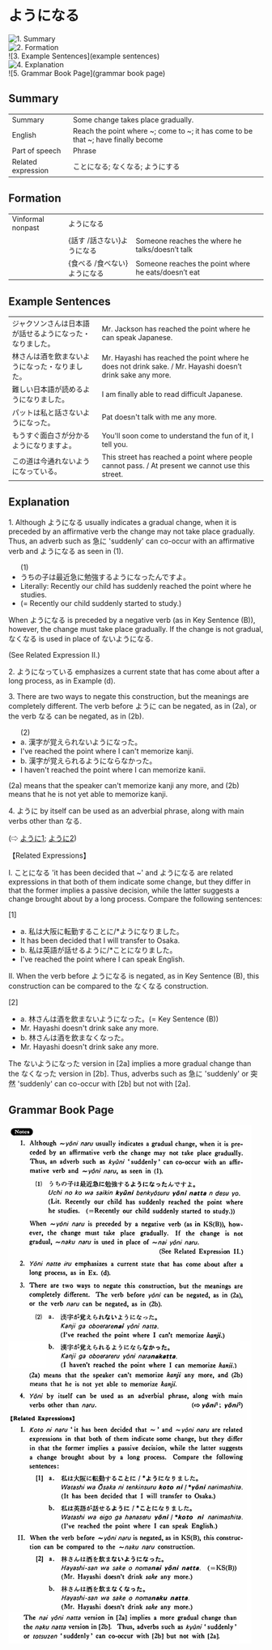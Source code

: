 # ようになる

![1. Summary](summary)<br>
![2. Formation](formation)<br>
![3. Example Sentences](example sentences)<br>
![4. Explanation](explanation)<br>
![5. Grammar Book Page](grammar book page)<br>


## Summary

<table><tr>   <td>Summary</td>   <td>Some change takes place gradually.</td></tr><tr>   <td>English</td>   <td>Reach the point where ~; come to ~; it has come to be that ~; have finally become</td></tr><tr>   <td>Part of speech</td>   <td>Phrase</td></tr><tr>   <td>Related expression</td>   <td>ことになる; なくなる; ようにする</td></tr></table>

## Formation

<table class="table"> <tbody><tr class="tr head"> <td class="td"><span class="bold"><span>Vinformal nonpast</span></span></td> <td class="td"><span class="concept">ようになる</span> </td> <td class="td"><span>&nbsp;</span></td> </tr> <tr class="tr"> <td class="td"><span>&nbsp;</span></td> <td class="td"><span>{話す /話さない}<span class="concept">ようになる</span></span></td> <td class="td"><span>Someone    reaches the where he talks/doesn’t talk</span></td> </tr> <tr class="tr"> <td class="td"><span>&nbsp;</span></td> <td class="td"><span>{食べる /食べない}<span class="concept">ようになる</span></span></td> <td class="td"><span>Someone    reaches the point where he eats/doesn’t eat</span></td> </tr></tbody></table>

## Example Sentences

<table><tr>   <td>ジャクソンさんは日本語が話せるようになった・なりました。</td>   <td>Mr. Jackson has reached the point where he can speak Japanese.</td></tr><tr>   <td>林さんは酒を飲まないようになった・なりました。</td>   <td>Mr. Hayashi has reached the point where he does not drink sake. / Mr. Hayashi doesn’t drink sake any more.</td></tr><tr>   <td>難しい日本語が読めるようになりました。</td>   <td>I am finally able to read difficult Japanese.</td></tr><tr>   <td>パットは私と話さないようになった。</td>   <td>Pat doesn't talk with me any more.</td></tr><tr>   <td>もうすぐ面白さが分かるようになりますよ。</td>   <td>You'll soon come to understand the fun of it, I tell you.</td></tr><tr>   <td>この道は今通れないようになっている。</td>   <td>This street has reached a point where people cannot pass. / At present we cannot use this street.</td></tr></table>

## Explanation

<p>1. Although <span class="cloze">ようになる</span> usually indicates a gradual change, when it is preceded by an affirmative verb the change may not take place gradually. Thus, an adverb such as 急に 'suddenly' can co-occur with an affirmative verb and <span class="cloze">ようになる</span> as seen in (1).</p>  <ul>(1) <li>うちの子は最近急に勉強する<span class="cloze">ようになった</span>んですよ。</li> <li>Literally: Recently our child has suddenly reached the point where he studies. </li> <li>(= Recently our child suddenly started to study.)</li> </ul>  <p>When <span class="cloze">ようになる</span> is preceded by a negative verb (as in Key Sentence (B)), however, the change must take place gradually. If the change is not gradual, なくなる is used in place of ない<span class="cloze">ようになる</span>.</p>  <p>(See Related Expression II.)</p>  <p>2. <span class="cloze">ようになっている</span> emphasizes a current state that has come about after a long process, as in Example (d).</p>  <p>3. There are two ways to negate this construction, but the meanings are completely different. The verb before <span class="cloze">ように</span> can be negated, as in (2a), or the verb <span class="cloze">なる</span> can be negated, as in (2b).</p>  <ul>(2) <li>a. 漢字が覚えられない<span class="cloze">ようになった</span>。</li> <li>I've reached the point where I can't memorize kanji.</li> <div class="divide"></div> <li>b. 漢字が覚えられる<span class="cloze">ようにならなかった</span>。</li> <li>I haven't reached the point where I can memorize kanii.</li> </ul>  <p>(2a) means that the speaker can't memorize kanji any more, and (2b) means that he is not yet able to memorize kanji.</p>  <p>4. <span class="cloze">ように</span> by itself can be used as an adverbial phrase, along with main verbs other than <span class="cloze">なる</span>.</p>   <p>(⇨ <a href="#㊦ ように (1)">ように1</a>; <a href="#㊦ ように (2)">ように2</a>)</p>  <p>【Related Expressions】</p>  <p>I. ことになる 'it has been decided that ~' and <span class="cloze">ようになる</span> are related expressions in that both of them indicate some change, but they differ in that the former implies a passive decision, while the latter suggests a change brought about by a long process. Compare the following sentences:</p>  <p>[1]</p>  <ul> <li>a. 私は大阪に転勤することに/*<span class="cloze">ようになりました</span>。</li> <li>It has been decided that I will transfer to Osaka.</li> <div class="divide"></div> <li>b. 私は英語が話せる<span class="cloze">ように</span>/*ことに<span class="cloze">なりました</span>。</li> <li>I've reached the point where I can speak English.</li> </ul>  <p>II. When the verb before <span class="cloze">ようになる</span> is negated, as in Key Sentence (B), this construction can be compared to the なくなる construction.</p>  <p>[2]</p>  <ul> <li>a. 林さんは酒を飲まない<span class="cloze">ようになった</span>。(= Key Sentence (B))</li> <li>Mr. Hayashi doesn't drink sake any more.</li> <div class="divide"></div> <li>b. 林さんは酒を飲まなくなった。</li> <li>Mr. Hayashi doesn't drink sake any more.</li> </ul>  <p>The ない<span class="cloze">ようになった</span> version in [2a] implies a more gradual change than the なくなった version in [2b]. Thus, adverbs such as 急に 'suddenly' or 突然 'suddenly' can co-occur with [2b] but not with [2a].</p>

## Grammar Book Page

![](../img/Basicようになる.png)

